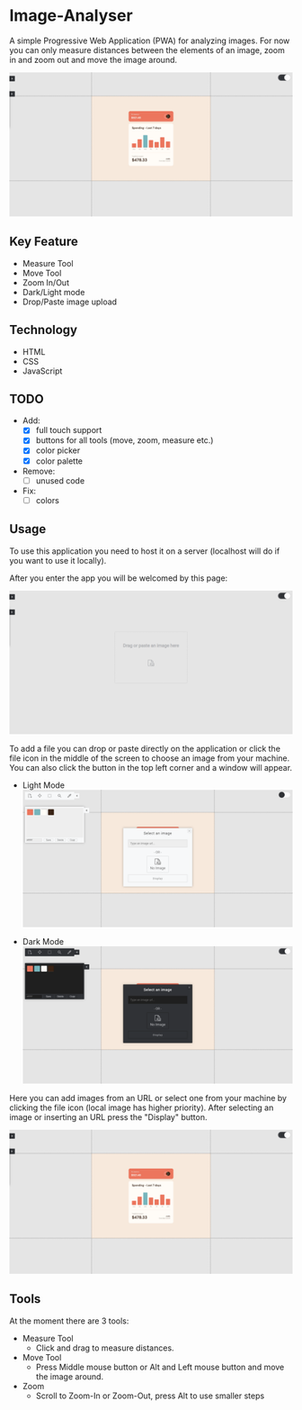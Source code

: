 # Image-Analyser
A simple Progressive Web Application (PWA) for analyzing images. For now you can only measure distances between the elements of an image, zoom in and zoom out and move the image around.

![Application Preview](/screenshots/screenshot1.png)

## Key Feature
- Measure Tool
- Move Tool
- Zoom In/Out
- Dark/Light mode
- Drop/Paste image upload

## Technology
- HTML
- CSS
- JavaScript

## TODO
- Add: 
  * [x] full touch support
  * [x] buttons for all tools (move, zoom, measure etc.)
  * [x] color picker
  * [x] color palette
- Remove:
  * [ ] unused code
- Fix:
  * [ ] colors 

## Usage
To use this application you need to host it on a server (localhost will do if you want to use it locally).

After you enter the app you will be welcomed by this page:

![Application Welcome Screen](/screenshots/screenshot0.png)

To add a file you can drop or paste directly on the application or click the file icon in the middle of the screen to choose an image from your machine. You can also click the button in the top left corner  and a window will appear.

- Light Mode
![Application Light Mode](/screenshots/screenshot3.png)

- Dark Mode
![Application Dark Mode](/screenshots/screenshot2.png)

Here you can add images from an URL or select one from your machine by clicking the file icon (local image has higher priority). After selecting an image or inserting an URL press the "Display" button.

![Application Preview](/screenshots/screenshot1.png)

## Tools
At the moment there are 3 tools:

- Measure Tool
  * Click and drag to measure distances.
- Move Tool
  * Press Middle mouse button or Alt and Left mouse button and move the image around.
- Zoom
  * Scroll to Zoom-In or Zoom-Out, press Alt to use smaller steps

